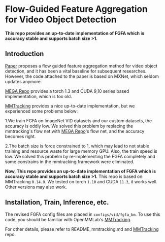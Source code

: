 # Flow-Guided Feature Aggregation for Video Object Detection

__This repo provides an up-to-date implementation of FGFA which is accuracy stable and supports batch size >1.__

## Introduction

[Paper](https://arxiv.org/abs/1703.10025) proposes a flow guided feature aggregation method for video object detection, and it has been a vital baseline for subsequent researches. However, the code attached to the paper is based on MXNet, which seldom updates anymore.

[MEGA Repo](https://github.com/Scalsol/mega.pytorch) provides a torch 1.3 and CUDA 9,10 series based implementation, which is too old.

[MMTracking](https://github.com/open-mmlab/mmtracking) provides a nice up-to-date implementation, but we experienced some problems below:

1.We train FGFA on ImageNet VID datasets and our custom datasets, the accuracy is oddly low. We solved this problem by replacing the mmtracking's flow net with  [MEGA Repo](https://github.com/Scalsol/mega.pytorch)'s flow net, and the accuracy becomes right.

2.The batch size is force constrained to 1,  which may lead to not stable training and resource waste for large memory GPU. Also, the train speed is low. We solved this probelm by re-implementing the FGFA completely and  some constrains in the mmtracking framework were eliminated.

__Now, This repo provides an up-to-date implementation of FGFA which is accuracy stable and supports batch size >1.__ This repo is based on MMTracking `0.14.0`. We tested on torch `1.10` and CUDA `11.3`, it works well. Other versions may also work.

## Installation, Train, Inference, etc.

The revised FGFA config files are placed in `configs/vid/fgfa_bm`. To use this code, you should be familiar with OpenMMLab's [MMTracking](https://github.com/open-mmlab/mmtracking).

For other details, please refer to README_mmtracking.md and [MMTracking](https://github.com/open-mmlab/mmtracking) repo.

